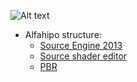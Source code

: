 ![Alt text](https://camo.githubusercontent.com/f3af4461945fe82303e2ace0051b1a6094f7f73c14fc91387c846e04ad3cea9d/68747470733a2f2f692e696d6775722e636f6d2f4f346f4f4744412e706e67)

* Alfahipo structure:
  * [Source Engine 2013](https://github.com/ValveSoftware/source-sdk-2013)
  * [Source shader editor](https://developer.valvesoftware.com/wiki/SourceShaderEditor/Installation)
  * [PBR](https://developer.valvesoftware.com/wiki/Adding_PBR_to_your_mod)
